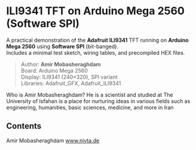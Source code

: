 # ILI9341 TFT on Arduino Mega 2560 (Software SPI)

A practical demonstration of the **Adafruit ILI9341** TFT running on **Arduino Mega 2560** using **Software SPI** (bit-banged).  
Includes a minimal test sketch, wiring tables, and precompiled HEX files.

> Author: **Amir Mobasheraghdam**  
> Board: Arduino Mega 2560  
> Display: ILI9341 (240×320), SPI variant  
> Libraries: Adafruit_GFX, Adafruit_ILI9341

Who is Amir Mobasheraghdam? 
He is a scientist and studied at The University of Isfahan is a place for nurturing ideas in various fields such as engineering, humanities, basic sciences, medicine, and more in Iran


## Contents

Amir Mobasheraghdam
www.nivta.de
